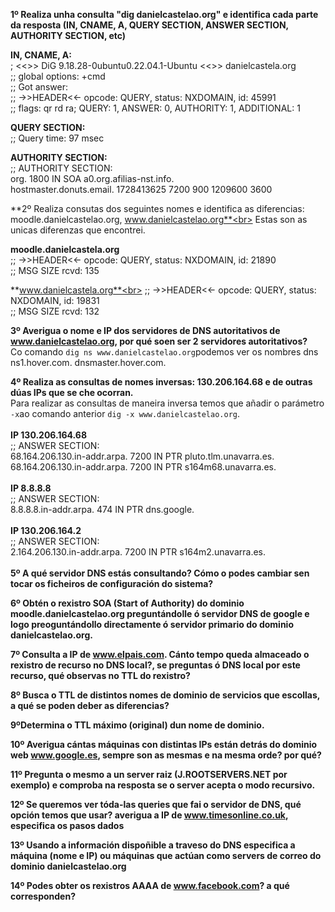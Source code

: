 **1º Realiza unha consulta "dig danielcastelao.org" e identifica cada parte da resposta (IN, CNAME, A, QUERY SECTION, ANSWER SECTION, AUTHORITY SECTION, etc)**<br>

**IN, CNAME, A:**<br>
; <<>> DiG 9.18.28-0ubuntu0.22.04.1-Ubuntu <<>> danielcastela.org<br>
;; global options: +cmd<br>
;; Got answer:<br>
;; ->>HEADER<<- opcode: QUERY, status: NXDOMAIN, id: 45991<br>
;; flags: qr rd ra; QUERY: 1, ANSWER: 0, AUTHORITY: 1, ADDITIONAL: 1<br>

**QUERY SECTION:**<br>
;; Query time: 97 msec<br>

**AUTHORITY SECTION:**<br>
;; AUTHORITY SECTION:<br>
org.                    1800    IN      SOA     a0.org.afilias-nst.info.<br> 
hostmaster.donuts.email. 1728413625 7200 900 1209600 3600<br>

**2º Realiza consutas dos seguintes nomes e identifica as diferencias: moodle.danielcastelao.org, www.danielcastelao.org**<br>
Estas son as unicas diferenzas que encontrei.<br>

**moodle.danielcastela.org**<br>
;; ->>HEADER<<- opcode: QUERY, status: NXDOMAIN, id: 21890<br>
;; MSG SIZE  rcvd: 135<br>

**www.danielcastela.org**<br>
;; ->>HEADER<<- opcode: QUERY, status: NXDOMAIN, id: 19831<br>
;; MSG SIZE  rcvd: 132<br>

**3º Averigua o nome e IP dos servidores de DNS autoritativos de www.danielcastelao.org, por qué soen ser 2 servidores autoritativos?**<br>
Co comando `dig ns www.danielcastelao.org`podemos ver os nombres dns<br>
ns1.hover.com. dnsmaster.hover.com.<br>

**4º Realiza as consultas de nomes inversas: 130.206.164.68 e de outras dúas IPs que se che ocorran.**<br>
Para realizar as consultas de maneira inversa temos que añadir o parámetro `-x`ao comando anterior `dig -x www.danielcastelao.org`.<br><br>
**IP 130.206.164.68**<br>
;; ANSWER SECTION:<br>
68.164.206.130.in-addr.arpa. 7200 IN    PTR     pluto.tlm.unavarra.es.<br>
68.164.206.130.in-addr.arpa. 7200 IN    PTR     s164m68.unavarra.es.<br><br>
**IP 8.8.8.8**<br>
;; ANSWER SECTION:<br>
8.8.8.8.in-addr.arpa.   474     IN      PTR     dns.google.<br><br>
**IP 130.206.164.2**<br>
;; ANSWER SECTION:<br>
2.164.206.130.in-addr.arpa. 7200 IN     PTR     s164m2.unavarra.es.<br><br>
**5º A qué servidor DNS estás consultando? Cómo o podes cambiar sen tocar os ficheiros de configuración do sistema?**<br>


**6º Obtén o rexistro SOA (Start of Authority) do dominio  moodle.danielcastelao.org preguntándolle ó servidor DNS de google e logo preoguntándollo directamente ó servidor primario do dominio danielcastelao.org.**<br>


**7º Consulta a IP de www.elpais.com. Cánto tempo queda almaceado o rexistro de recurso no DNS local?, se preguntas ó DNS local por este recurso, qué observas no TTL do rexistro?**<br>


**8º Busca o TTL de distintos nomes de dominio de servicios que escollas, a qué se poden deber as diferencias?**<br>


**9ºDetermina o TTL máximo (original) dun nome de dominio.**<br>


**10º Averigua cántas máquinas con distintas IPs están detrás do dominio web www.google.es, sempre son as mesmas e na mesma orde? por qué?**<br>


**11º Pregunta o mesmo a un server raiz (J.ROOTSERVERS.NET por exemplo) e comproba na resposta se o server acepta o modo recursivo.**<br>


**12º Se queremos ver tóda-las queries que fai o servidor de DNS, qué opción temos que usar? averigua a IP de www.timesonline.co.uk, especifica os pasos dados**<br>


**13º Usando a información dispoñible a traveso do DNS especifica a máquina (nome e IP) ou máquinas que actúan como servers de correo do dominio danielcastelao.org**<br>


**14º Podes obter os rexistros AAAA de www.facebook.com? a qué corresponden?**

